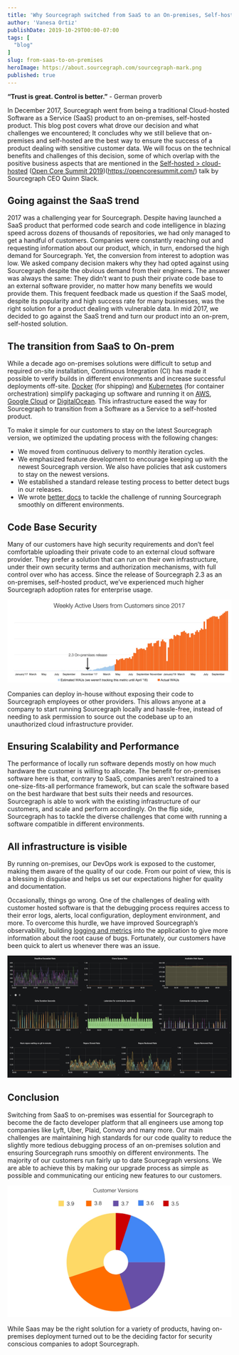 ```yaml
---
title: 'Why Sourcegraph switched from SaaS to an On-premises, Self-hosted Software'
author: 'Vanesa Ortiz'
publishDate: 2019-10-29T00:00-07:00
tags: [
  "blog"
]
slug: from-saas-to-on-premises
heroImage: https://about.sourcegraph.com/sourcegraph-mark.png
published: true
---
```


 **“Trust is great. Control is better.”** - German proverb

In December 2017, Sourcegraph went from being a traditional Cloud-hosted Software as a Service (SaaS) product to an on-premises, self-hosted product. This blog post covers what drove our decision and what challenges we encountered; It concludes why we still believe that on-premises and self-hosted are the best way to ensure the success of a product dealing with sensitive customer data. We will focus on the technical benefits and challenges of this decision, some of which overlap with the positive business aspects that are mentioned in the [Self-hosted > cloud-hosted](https://docs.google.com/presentation/d/1SpTssaLfALx3SIQj5xkA0ZO8l_6tcuLacQtMqeJubo4) ([Open Core Summit 2019](https://opencoresummit.com/))(https://opencoresummit.com/) talk by Sourcegraph CEO Quinn Slack.

## Going against the SaaS trend
2017 was a challenging year for Sourcegraph. Despite having launched a SaaS product that performed code search and code intelligence in blazing speed across dozens of thousands of repositories, we had only managed to get a handful of customers. Companies were constantly reaching out and requesting information about our product, which, in turn, endorsed the high demand for Sourcegraph. Yet, the conversion from interest to adoption was low. We asked company decision makers why they had opted against using Sourcegraph despite the obvious demand from their engineers. The answer was always the same: They didn’t want to push their private code base to an external software provider, no matter how many benefits we would provide them. This frequent feedback made us question if the SaaS model, despite its popularity and high success rate for many businesses, was the right solution for a product dealing with vulnerable data.
In mid 2017, we decided to go against the SaaS trend and turn our product into an on-prem, self-hosted solution.

## The transition from SaaS to On-prem
While a decade ago on-premises solutions were difficult to setup and required on-site installation, Continuous Integration (CI) has made it possible to verify builds in different environments and increase successful deployments off-site. [Docker](https://docs.sourcegraph.com/admin/install/docker) (for shipping) and [Kubernetes](https://github.com/sourcegraph/deploy-sourcegraph) (for container orchestration) simplify packaging up software and running it on [AWS](https://docs.sourcegraph.com/admin/install/docker/aws), [Google Cloud](https://docs.sourcegraph.com/admin/install/docker/google_cloud) or [DigitalOcean](https://docs.sourcegraph.com/admin/install/docker/digitalocean). This infrastructure eased the way for Sourcegraph to transition from a Software as a Service to a self-hosted product.

To make it simple for our customers to stay on the latest Sourcegraph version, we optimized the updating process with the following changes:

- We moved from continuous delivery to monthly iteration cycles.
- We emphasized feature development to encourage keeping up with the newest Sourcegraph version. We also have policies that ask customers to stay on the newest versions.
- We established a standard release testing process to better detect bugs in our releases.
- We wrote [better docs](https://docs.sourcegraph.com/admin/install) to tackle the challenge of running Sourcegraph smoothly on different environments.

## Code Base Security
Many of our customers have high security requirements and don’t feel comfortable uploading their private code to an external cloud software provider. They prefer a solution that can run on their own infrastructure, under their own security terms and authorization mechanisms, with full control over who has access. Since the release of Sourcegraph 2.3 as an on-premises, self-hosted product, we’ve experienced much higher Sourcegraph adoption rates for enterprise usage.

![Weekly Active Users from Customers since 2017](images/on-prem-customerWAUs.jpg "Weekly Active Users from Customers since 2017")

Companies can deploy in-house without exposing their code to Sourcegraph employees or other providers. This allows anyone at a company to start running Sourcegraph locally and hassle-free, instead of needing to ask permission to source out the codebase up to an unauthorized cloud infrastructure provider.

## Ensuring Scalability and Performance
The performance of locally run software depends mostly on how much hardware the customer is willing to allocate. The benefit for on-premises software here is that, contrary to SaaS, companies aren’t restrained to a one-size-fits-all performance framework, but can scale the software based on the best hardware that best suits their needs and resources. Sourcegraph is able to work with the existing infrastructure of our customers, and scale and perform accordingly. 
On the flip side, Sourcegraph has to tackle the diverse challenges that come with running a software compatible in different environments.

## All infrastructure is visible
By running on-premises, our DevOps work is exposed to the customer, making them aware of the quality of our code. From our point of view, this is a blessing in disguise and helps us set our expectations higher for quality and documentation.

Occasionally, things go wrong. One of the challenges of dealing with customer hosted software is that the debugging process requires access to their error logs, alerts, local configuration, deployment environment, and more. To overcome this hurdle, we have improved Sourcegraph’s observability, building [logging and metrics](https://docs.sourcegraph.com/admin/monitoring_and_tracing) into the application to give more information about the root cause of bugs. Fortunately, our customers have been quick to alert us whenever there was an issue.

![Grafana dashboard for monitoring Sourcegraph instance health](images/3.9-grafana-dashboard.png "Grafana dashboard for monitoring Sourcegraph instance health")

## Conclusion
Switching from SaaS to on-premises was essential for Sourcegraph to become the de facto developer platform that all engineers use among top companies like Lyft, Uber, Plaid, Convoy and many more. Our main challenges are maintaining high standards for our code quality to reduce the slightly more tedious debugging process of an on-premises solution and ensuring Sourcegraph runs smoothly on different environments. The majority of our customers run fairly up to date Sourcegraph versions. We are able to achieve this by making our upgrade process as simple as possible and communicating our enticing new features to our customers. 

![Customer versions](images/on-prem-customerversions.jpg "Customer versions")

While Saas may be the right solution for a variety of products, having on-premises deployment turned out to be the deciding factor for security conscious companies to adopt Sourcegraph.
